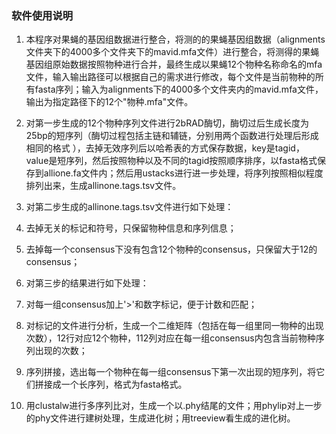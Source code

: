 
### 软件使用说明

1. 本程序对果蝇的基因组数据进行整合，将测的的果蝇基因组数据（alignments文件夹下的4000多个文件夹下的mavid.mfa文件）进行整合，将测得的果蝇基因组原始数据按照物种进行合并，最终生成以果蝇12个物种名称命名的mfa文件，输入输出路径可以根据自己的需求进行修改，每个文件是当前物种的所有fasta序列；输入为alignments下的4000多个文件夹内的mavid.mfa文件，输出为指定路径下的12个"物种.mfa"文件。

2. 对第一步生成的12个物种序列文件进行2bRAD酶切，酶切过后生成长度为25bp的短序列（酶切过程包括主链和辅链，分别用两个函数进行处理后形成相同的格式 ），去掉无效序列后以哈希表的方式保存数据，key是tagid，value是短序列，然后按照物种以及不同的tagid按照顺序排序，以fasta格式保存到allione.fa文件内；然后用ustacks进行进一步处理，将序列按照相似程度排列出来，生成allinone.tags.tsv文件。

3. 对第二步生成的allinone.tags.tsv文件进行如下处理：

  1. 去掉无关的标记和符号，只保留物种信息和序列信息；
  2. 去掉每一个consensus下没有包含12个物种的consensus，只保留大于12的consensus；

4. 对第三步的结果进行如下处理：

  1. 对每一组consensus加上'>'和数字标记，便于计数和匹配；
  2. 对标记的文件进行分析，生成一个二维矩阵（包括在每一组里同一物种的出现次数），12行对应12个物种，112列对应在每一组consensus内包含当前物种序列出现的次数；
  3. 序列拼接，选出每一个物种在每一组consensus下第一次出现的短序列，将它们拼接成一个长序列，格式为fasta格式。

5. 用clustalw进行多序列比对，生成一个以.phy结尾的文件；用phylip对上一步的phy文件进行建树处理，生成进化树；用treeview看生成的进化树。
